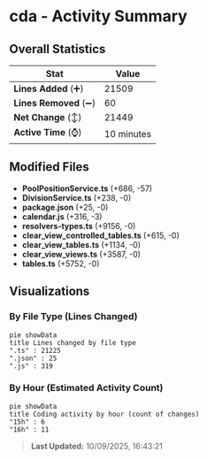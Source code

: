 # cda - Activity Summary 

## Overall Statistics

| Stat                   | Value                                                             |
| ---------------------- | ----------------------------------------------------------------- |
| **Lines Added** (➕)   | 21509                                          |
| **Lines Removed** (➖) | 60                                        |
| **Net Change** (↕)    | 21449                |
| **Active Time** (⌚)   | 10 minutes |


## Modified Files
- **PoolPositionService.ts** (+686, -57)
- **DivisionService.ts** (+238, -0)
- **package.json** (+25, -0)
- **calendar.js** (+316, -3)
- **resolvers-types.ts** (+9156, -0)
- **clear_view_controlled_tables.ts** (+615, -0)
- **clear_view_tables.ts** (+1134, -0)
- **clear_view_views.ts** (+3587, -0)
- **tables.ts** (+5752, -0)

## Visualizations

### By File Type (Lines Changed)

```mermaid
pie showData
title Lines changed by file type
".ts" : 21225
".json" : 25
".js" : 319
```

### By Hour (Estimated Activity Count)

```mermaid
pie showData
title Coding activity by hour (count of changes)
"15h" : 6
"16h" : 11
```


> **Last Updated:** 10/09/2025, 16:43:21